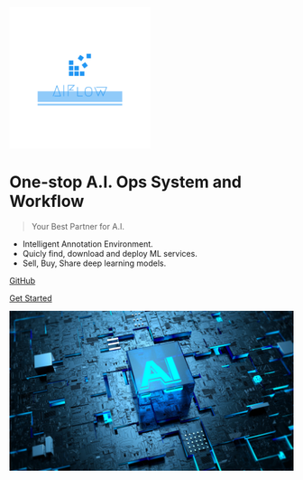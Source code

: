 <img src="assets/images/logo_transparent.png" alt="drawing" width="250"/>

# One-stop A.I. Ops System and Workflow

> Your Best Partner for A.I.

* Intelligent Annotation Environment.
* Quicly find, download and deploy ML services. 
* Sell, Buy, Share deep learning models.

[GitHub](https://github.com/autoai-org/aiflow/)

[Get Started](/guide/quick-start)

![](assets/images/bg2-min.jpg)